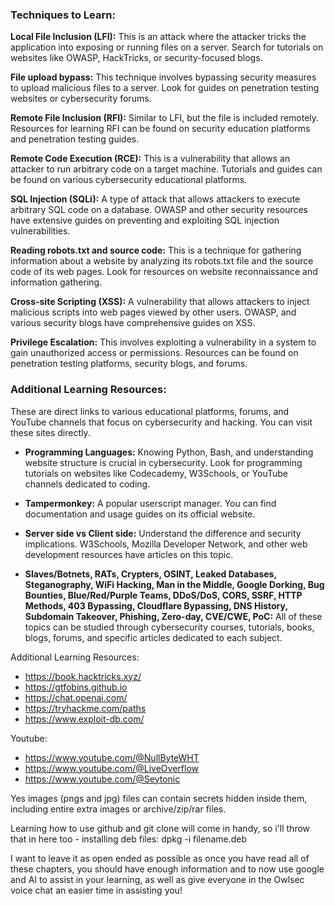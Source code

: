### Techniques to Learn:

**Local File Inclusion (LFI):** This is an attack where the attacker tricks the application into exposing or running files on a server. Search for tutorials on websites like OWASP, HackTricks, or security-focused blogs.

**File upload bypass:** This technique involves bypassing security measures to upload malicious files to a server. Look for guides on penetration testing websites or cybersecurity forums.

**Remote File Inclusion (RFI):** Similar to LFI, but the file is included remotely. Resources for learning RFI can be found on security education platforms and penetration testing guides.

**Remote Code Execution (RCE):** This is a vulnerability that allows an attacker to run arbitrary code on a target machine. Tutorials and guides can be found on various cybersecurity educational platforms.

**SQL Injection (SQLi):** A type of attack that allows attackers to execute arbitrary SQL code on a database. OWASP and other security resources have extensive guides on preventing and exploiting SQL injection vulnerabilities.

**Reading robots.txt and source code:** This is a technique for gathering information about a website by analyzing its robots.txt file and the source code of its web pages. Look for resources on website reconnaissance and information gathering.

**Cross-site Scripting (XSS):** A vulnerability that allows attackers to inject malicious scripts into web pages viewed by other users. OWASP, and various security blogs have comprehensive guides on XSS.

**Privilege Escalation:** This involves exploiting a vulnerability in a system to gain unauthorized access or permissions. Resources can be found on penetration testing platforms, security blogs, and forums.

### Additional Learning Resources:

These are direct links to various educational platforms, forums, and YouTube channels that focus on cybersecurity and hacking. You can visit these sites directly.

- **Programming Languages:** Knowing Python, Bash, and understanding website structure is crucial in cybersecurity. Look for programming tutorials on websites like Codecademy, W3Schools, or YouTube channels dedicated to coding.
    
- **Tampermonkey:** A popular userscript manager. You can find documentation and usage guides on its official website.
    
- **Server side vs Client side:** Understand the difference and security implications. W3Schools, Mozilla Developer Network, and other web development resources have articles on this topic.
    
- **Slaves/Botnets, RATs, Crypters, OSINT, Leaked Databases, Steganography, WiFi Hacking, Man in the Middle, Google Dorking, Bug Bounties, Blue/Red/Purple Teams, DDoS/DoS, CORS, SSRF, HTTP Methods, 403 Bypassing, Cloudflare Bypassing, DNS History, Subdomain Takeover, Phishing, Zero-day, CVE/CWE, PoC:** All of these topics can be studied through cybersecurity courses, tutorials, books, blogs, forums, and specific articles dedicated to each subject.

Additional Learning Resources:
- https://book.hacktricks.xyz/
- https://gtfobins.github.io
- https://chat.openai.com/
- https://tryhackme.com/paths
- https://www.exploit-db.com/

Youtube:
- https://www.youtube.com/@NullByteWHT
- https://www.youtube.com/@LiveOverflow
- https://www.youtube.com/@Seytonic

Yes images (pngs and jpg) files can contain secrets hidden inside them, including entire extra images or archive/zip/rar files.

Learning how to use github and git clone will come in handy, so i'll throw that in here too - installing deb files:
dpkg -i filename.deb

I want to leave it as open ended as possible as once you have read all of these chapters, you should have enough information and to now use google and AI to assist in your learning, as well as give everyone in the Owlsec voice chat an easier time in assisting you! 

